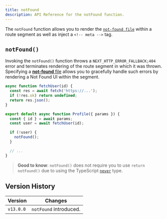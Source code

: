 ```yaml
---
title: notFound
description: API Reference for the notFound function.
---
```


The `notFound` function allows you to render the [`not-found file`](/docs/app/api-reference/file-conventions/not-found) within a route segment as well as inject a `<!-- meta -->` tag.

## `notFound()`

Invoking the `notFound()` function throws a `NEXT_HTTP_ERROR_FALLBACK;404` error and terminates rendering of the route segment in which it was thrown. Specifying a [**not-found** file](/docs/app/api-reference/file-conventions/not-found) allows you to gracefully handle such errors by rendering a Not Found UI within the segment.

```jsx filename="app/user/[id]/page.js"
async function fetchUser(id) {
  const res = await fetch('https://...');
  if (!res.ok) return undefined;
  return res.json();
}

export default async function Profile({ params }) {
  const { id } = await params;
  const user = await fetchUser(id);

  if (!user) {
    notFound();
  }

  // ...
}
```

> **Good to know**: `notFound()` does not require you to use `return notFound()` due to using the TypeScript [`never`](https://www.typescriptlang.org/docs/handbook/2/functions.html#never) type.

## Version History

| Version   | Changes                |
| --------- | ---------------------- |
| `v13.0.0` | `notFound` introduced. |
